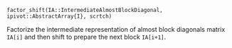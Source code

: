 ```
factor_shift(IA::IntermediateAlmostBlockDiagonal, ipivot::AbstractArray{I}, scrtch)
```

Factorize the intermediate representation of almost block diagonals matrix `IA[i]` and then shift to prepare the next block `IA[i+1]`.
